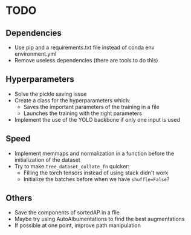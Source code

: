 # TODO

## Dependencies

- Use pip and a requirements.txt file instead of conda env environment.yml
- Remove useless dependencies (there are tools to do this)

## Hyperparameters

- Solve the pickle saving issue
- Create a class for the hyperparameters which:
    - Saves the important parameters of the training in a file
    - Launches the training with the right parameters
- Implement the use of the YOLO backbone if only one input is used

## Speed

- Implement memmaps and normalization in a function before the initialization of the dataset
- Try to make `tree_dataset_collate_fn` quicker:
    - Filling the torch tensors instead of using stack didn't work
    - Initialize the batches before when we have `shuffle=False`?

## Others

- Save the components of sortedAP in a file
- Maybe try using AutoAlbumentations to find the best augmentations
- If possible at one point, improve path manipulation
